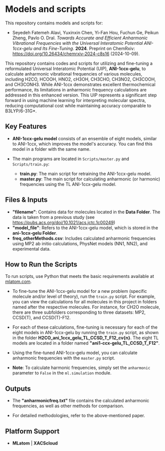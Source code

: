# Models and scripts

This repository contains models and scripts for:

- Seyedeh Fatemeh Alavi, Yuxinxin Chen, Yi-Fan Hou, Fuchun Ge, Peikun Zheng, Pavlo O. Dral. *Towards Accurate and Efficient Anharmonic Vibrational Frequencies with the Universal Interatomic Potential ANI-1ccx-gelu and Its Fine-Tuning*. **2024**. Preprint on ChemRxiv: https://doi.org/10.26434/chemrxiv-2024-c8s16 (2024-10-09).

This repository contains codes and scripts for utilizing and fine-tuning a reformulated Universal Interatomic Potential (UIP), **ANI-1ccx-gelu**, to calculate anharmonic vibrational frequencies of various molecules, including H2CO, HCOOH, HNO2, cH3OH, CH3CHO, CH3NO2, CH3COOH, and CH3CONH3. While ANI-1ccx demonstrates excellent thermochemical performance, its limitations in anharmonic frequency calculations are addressed in this enhanced version. This UIP represents a significant step forward in using machine learning for interpreting molecular spectra, reducing computational cost while maintaining accuracy comparable to B3LYP/6-31G*.

## Key Features

- **ANI-1ccx-gelu model** consists of an ensemble of eight models, similar to ANI-1ccx, which improves the model's accuracy. You can find this model in a folder with the same name.

- The main programs are located in `Scripts/master.py` and `Scripts/train.py`:
    - **train.py**: The main script for retraining the ANI-1ccx-gelu model.
    - **master.py**: The main script for calculating anharmonic (or harmonic) frequencies using the TL ANI-1ccx-gelu model.

## Files & Inputs

- **"filename"**: Contains data for molecules located in the **Data Folder**. The data is taken from a previous study (see https://pubs.acs.org/doi/10.1021/acs.jctc.1c00249)
- **"model_file"**: Refers to the ANI-1ccx-gelu model, which is stored in the **ani-1ccx-gelu Folder**.  
- **freq_otherMethods.csv**: Includes calculated anharmonic frequencies using MP2 ab initio calculations, PhysNet models (NN1, NN2), and experimental data.

## How to Run the Scripts

To run scripts, use Python that meets the basic requirements available at [mlatom.com](http://mlatom.com/download/). 

- To fine-tune the ANI-1ccx-gelu model for a new problem (specific molecule and/or level of theory), run the `train.py` script. For example, you can view the calculations for all molecules in this project in folders named after the respective molecules. For instance, for CH2O molecule, there are three subfolders corresponding to three datasets: MP2, CCSD(T), and CCSD(T)-F12.

- For each of these calculations, fine-tuning is necessary for each of the eight models in ANI-1ccx-gelu by running the `train.py` script, as shown in the folder **H2CO_ani_1ccx_gelu_TL_CCSD_T_F12_cv{n}**. The eight TL models are located in a folder named **"ani1-ccx-gelu_TL_CCSD_T_F12"**.

- Using the fine-tuned ANI-1ccx-gelu model, you can calculate anharmonic frequencies with the `master.py` script. 

- **Note**: To calculate harmonic frequencies, simply set the `anharmonic` parameter to `False` in the `ml.simulation` module.

## Outputs

- The **"anharmonicfreq.txt"** file contains the calculated anharmonic frequencies, as well as other methods for comparison.

- For detailed methodologies, refer to the above-mentioned paper.

## Platform Support

- **MLatom** | **XACScloud**